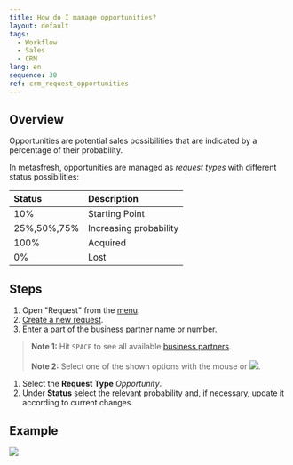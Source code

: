 ```yaml
---
title: How do I manage opportunities?
layout: default
tags:
  - Workflow
  - Sales
  - CRM
lang: en
sequence: 30
ref: crm_request_opportunities
---
```


## Overview
Opportunities are potential sales possibilities that are indicated by a percentage of their probability.

In metasfresh, opportunities are managed as *request types* with different status possibilities:

| Status     | Description     |
| :------------- | :------------- |
| 10%         | Starting Point
| 25%,50%,75% | Increasing probability
| 100% | Acquired
| 0% | Lost

## Steps
1. Open "Request" from the [menu](Menu).
1. [Create a new request](New_Record_Window).
1. Enter a part of the business partner name or number.
 >**Note 1:** Hit `SPACE` to see all available [business partners](New_Business_Partner).<br><br>
 >**Note 2:** Select one of the shown options with the mouse or ![](../DE/assets/Workflow_Auftrag_Bis_Rechnung_WebUI-73797.png).

1. Select the **Request Type** *Opportunity*.
1. Under **Status** select the relevant probability and, if necessary, update it according to current changes.

## Example
![](assets/CRM_Request_Opportunities.gif)
